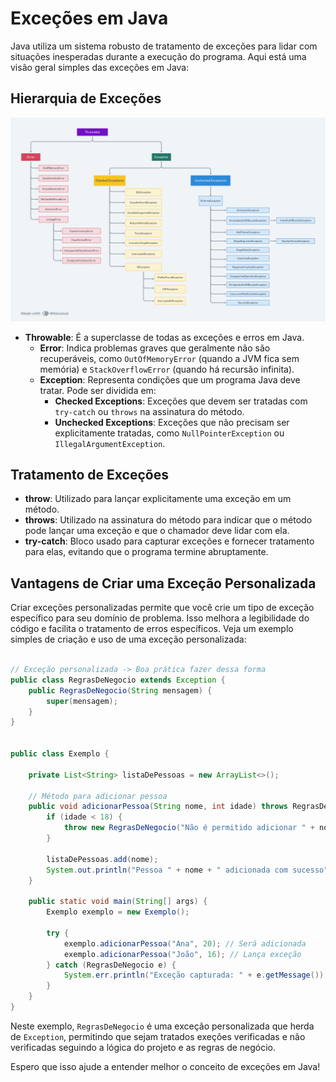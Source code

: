 # Exceções em Java

Java utiliza um sistema robusto de tratamento de exceções para lidar com situações inesperadas durante a execução do programa. Aqui está uma visão geral simples das exceções em Java:

## Hierarquia de Exceções

![Hierarquia de Exceções em Java](https://github.com/deisesalless/exception-java-explicacao/blob/main/hierarquia-exception-java.png)

- **Throwable**: É a superclasse de todas as exceções e erros em Java.
  - **Error**: Indica problemas graves que geralmente não são recuperáveis, como `OutOfMemoryError` (quando a JVM fica sem memória) e `StackOverflowError` (quando há recursão infinita).
  - **Exception**: Representa condições que um programa Java deve tratar. Pode ser dividida em:
    - **Checked Exceptions**: Exceções que devem ser tratadas com `try-catch` ou `throws` na assinatura do método.
    - **Unchecked Exceptions**: Exceções que não precisam ser explicitamente tratadas, como `NullPointerException` ou `IllegalArgumentException`.

## Tratamento de Exceções

- **throw**: Utilizado para lançar explicitamente uma exceção em um método.
- **throws**: Utilizado na assinatura do método para indicar que o método pode lançar uma exceção e que o chamador deve lidar com ela.
- **try-catch**: Bloco usado para capturar exceções e fornecer tratamento para elas, evitando que o programa termine abruptamente.

## Vantagens de Criar uma Exceção Personalizada

Criar exceções personalizadas permite que você crie um tipo de exceção específico para seu domínio de problema. Isso melhora a legibilidade do código e facilita o tratamento de erros específicos. Veja um exemplo simples de criação e uso de uma exceção personalizada:

```java

// Exceção personalizada -> Boa prática fazer dessa forma
public class RegrasDeNegocio extends Exception {
    public RegrasDeNegocio(String mensagem) {
        super(mensagem);
    }
}


public class Exemplo {

    private List<String> listaDePessoas = new ArrayList<>();

    // Método para adicionar pessoa
    public void adicionarPessoa(String nome, int idade) throws RegrasDeNegocio {
        if (idade < 18) {
            throw new RegrasDeNegocio("Não é permitido adicionar " + nome + " na lista pois é menor de idade, possui: " + idade);
        }

        listaDePessoas.add(nome);
        System.out.println("Pessoa " + nome + " adicionada com sucesso");
    }

    public static void main(String[] args) {
        Exemplo exemplo = new Exemplo();

        try {
            exemplo.adicionarPessoa("Ana", 20); // Será adicionada
            exemplo.adicionarPessoa("João", 16); // Lança exceção
        } catch (RegrasDeNegocio e) {
            System.err.println("Exceção capturada: " + e.getMessage());
        }
    }
}

```

Neste exemplo, `RegrasDeNegocio` é uma exceção personalizada que herda de `Exception`, permitindo que sejam tratados exeções verificadas e não verificadas seguindo a lógica do projeto e as regras de negócio.

Espero que isso ajude a entender melhor o conceito de exceções em Java!

